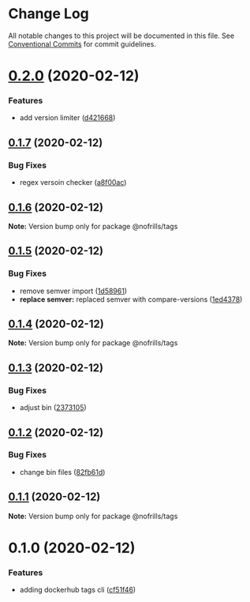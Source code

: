 # Change Log

All notable changes to this project will be documented in this file.
See [Conventional Commits](https://conventionalcommits.org) for commit guidelines.

# [0.2.0](https://github.com/nativecode-dev/cli-tools/compare/@nofrills/tags@0.1.7...@nofrills/tags@0.2.0) (2020-02-12)


### Features

* add version limiter ([d421668](https://github.com/nativecode-dev/cli-tools/commit/d421668a1efbfd0effd30c458df11d9dfafa6359))





## [0.1.7](https://github.com/nativecode-dev/cli-tools/compare/@nofrills/tags@0.1.6...@nofrills/tags@0.1.7) (2020-02-12)


### Bug Fixes

* regex versoin checker ([a8f00ac](https://github.com/nativecode-dev/cli-tools/commit/a8f00ac7804e3a913a73a795d65aec856d5e13ee))





## [0.1.6](https://github.com/nativecode-dev/cli-tools/compare/@nofrills/tags@0.1.5...@nofrills/tags@0.1.6) (2020-02-12)

**Note:** Version bump only for package @nofrills/tags





## [0.1.5](https://github.com/nativecode-dev/cli-tools/compare/@nofrills/tags@0.1.4...@nofrills/tags@0.1.5) (2020-02-12)


### Bug Fixes

* remove semver import ([1d58961](https://github.com/nativecode-dev/cli-tools/commit/1d58961e4850ce06eaec5bf3b5406e6e6d814b29))
* **replace semver:** replaced semver with compare-versions ([1ed4378](https://github.com/nativecode-dev/cli-tools/commit/1ed4378457a1c1688a32101ba6c050025de74f75))





## [0.1.4](https://github.com/nativecode-dev/cli-tools/compare/@nofrills/tags@0.1.3...@nofrills/tags@0.1.4) (2020-02-12)

**Note:** Version bump only for package @nofrills/tags





## [0.1.3](https://github.com/nativecode-dev/cli-tools/compare/@nofrills/tags@0.1.2...@nofrills/tags@0.1.3) (2020-02-12)


### Bug Fixes

* adjust bin ([2373105](https://github.com/nativecode-dev/cli-tools/commit/2373105375cbd629850da0fd426a2e785d389390))





## [0.1.2](https://github.com/nativecode-dev/cli-tools/compare/@nofrills/tags@0.1.1...@nofrills/tags@0.1.2) (2020-02-12)


### Bug Fixes

* change bin files ([82fb61d](https://github.com/nativecode-dev/cli-tools/commit/82fb61df8f75bb22ebaff6acab27f8ff43d56d53))





## [0.1.1](https://github.com/nativecode-dev/cli-tools/compare/@nofrills/tags@0.1.0...@nofrills/tags@0.1.1) (2020-02-12)

**Note:** Version bump only for package @nofrills/tags





# 0.1.0 (2020-02-12)


### Features

* adding dockerhub tags cli ([cf51f46](https://github.com/nativecode-dev/cli-tools/commit/cf51f46a2a5a28902e6d912583f0c950ecf6be6a))
